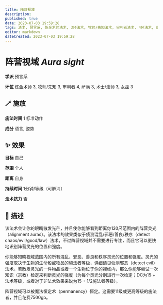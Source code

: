 ```yaml
---
title: 阵营视域
description: 
published: true
date: 2023-07-03 19:59:28
tags: 法术, 预言系, 炼金术师法术, 3环法术, 牧师/先知法术, 审判者法术, 4环法术, 萨满法术, 术士/法师法术, 女巫法术
editor: markdown
dateCreated: 2023-07-03 19:59:28
---
```


# **阵营视域** *Aura sight*

**学派** 预言系 

**环位** 炼金术师 3, 牧师/先知 3, 审判者 4, 萨满 3, 术士/法师 3, 女巫 3

## 🪄 施放

**施法时间** 1 标准动作

**成分** 语言, 姿势

## ✨ 效果 

**目标** 自己 

**范围** 个人

**距离** 自身  

**持续时间** 1分钟/等级（可解消） 

**法术抗力** 否

## 📖 描述

该法术会让你的眼睛散发光芒，并且使你能够看到距离你120尺范围内的阵营灵光（alignment auras）。该法术的效果类似于侦测混乱/邪恶/善良/秩序（detect chaos/evil/good/law）法术，不过阵营视域并不需要进行专注，而且它可以更快地识别阵营灵光的位置和强度。

你能够知晓视域范围内的所有混乱、邪恶、善良和秩序灵光的位置和强度。灵光的强度取决于生物的生命骰或物品的施法者等级，详细请见侦测邪恶（detect evil）法术。若散发灵光的一件物品或者一个生物位于你的视线内，那么你能够尝试一次知识（宗教）检定来判断灵光的强度（为每个灵光分别进行一次检定；DC为15 + 法术等级，或者对于非法术效果来说为15 + 1/2施法者等级）。

阵营视域可以被魔法恒定术（permanency）恒定。这需要11级或更高等级的施法者，并且花费7500gp。
    